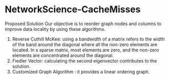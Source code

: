 # NetworkScience-CacheMisses
Proposed Solution
Our objective is to reorder graph nodes and columns to improve data locality by using these algorithms.
1.	 Reverse Cuthill McKee: using a bandwidth of a matrix refers to the width of the band around the diagonal where all the non-zero elements are located. In s sparse matrix, most elements are zero, and the non-zero elements are concentrated around the diagonal.
2.	 Fiedler Vector: calculating the second eigenvector contributes to the solution.
3.	 Customized Graph Algorithm :  it provides a linear ordering graph. 
